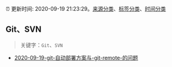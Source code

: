 :alarm_clock: 更新时间: 2020-09-19 21:23:29。[来源分类](../README.md)、[标签分类](../TAGS.md)、[时间分类](../TIMELINE.md)

## Git、SVN


> 关键字：`Git`、`SVN`



- [2020-09-19-git-自动部署方案与-git-remote-的问题](https://www.v2ex.com/t/708675) 